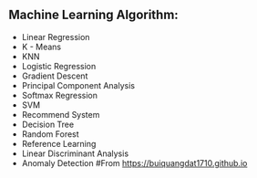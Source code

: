 ## Machine Learning Algorithm:

- Linear Regression
- K - Means
- KNN
- Logistic Regression
- Gradient Descent
- Principal Component Analysis
- Softmax Regression
- SVM
- Recommend System
- Decision Tree
- Random Forest
- Reference Learning
- Linear Discriminant Analysis
- Anomaly Detection
#From https://buiquangdat1710.github.io
